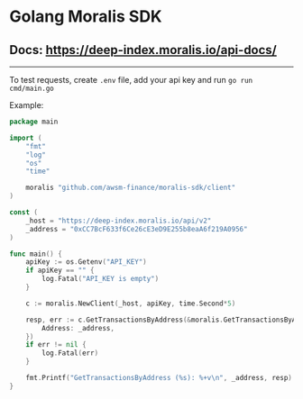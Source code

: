 # Golang Moralis SDK 

## Docs: https://deep-index.moralis.io/api-docs/

-------------

To test requests, create `.env` file, add your api key and run `go run cmd/main.go`


Example:

```go
package main

import (
	"fmt"
	"log"
	"os"
	"time"

	moralis "github.com/awsm-finance/moralis-sdk/client"
)

const (
	_host = "https://deep-index.moralis.io/api/v2"
	_address = "0xCC7BcF633f6Ce26cE3eD9E255b8eaA6f219A0956"
)

func main() {
	apiKey := os.Getenv("API_KEY")
	if apiKey == "" {
		log.Fatal("API_KEY is empty")
	}

	c := moralis.NewClient(_host, apiKey, time.Second*5)

	resp, err := c.GetTransactionsByAddress(&moralis.GetTransactionsByAddressInput{
		Address: _address,
	})
	if err != nil {
		log.Fatal(err)
	}

	fmt.Printf("GetTransactionsByAddress (%s): %+v\n", _address, resp)
}
```